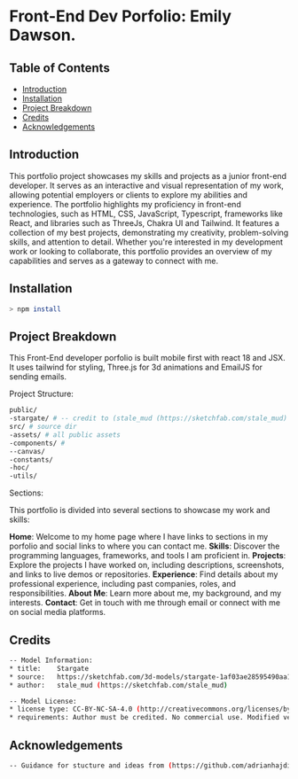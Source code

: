 # Front-End Dev Porfolio: Emily Dawson.

## Table of Contents
- [Introduction](#introduction)
- [Installation](#installation)
- [Project Breakdown](#project-breakdown)
- [Credits](#credits)
- [Acknowledgements](#acknowledgements)

## Introduction
This portfolio project showcases my skills and projects as a junior front-end developer. It serves as an interactive and visual representation of my work, allowing potential employers or clients to explore my abilities and experience. The portfolio highlights my proficiency in front-end technologies, such as HTML, CSS, JavaScript, Typescript, frameworks like React, and libraries such as ThreeJs, Chakra UI and Tailwind. It features a collection of my best projects, demonstrating my creativity, problem-solving skills, and attention to detail. Whether you're interested in my development work or looking to collaborate, this portfolio provides an overview of my capabilities and serves as a gateway to connect with me.

## Installation 
```sh
> npm install 
```
## Project Breakdown

This Front-End developer porfolio is built mobile first with react 18 and JSX. It uses tailwind for styling, Three.js for 3d animations and EmailJS for sending emails.

Project Structure:
```sh
public/
-stargate/ # -- credit to (stale_mud (https://sketchfab.com/stale_mud)
src/ # source dir
-assets/ # all public assets
-components/ # 
--canvas/ 
-constants/
-hoc/
-utils/
```

Sections:

This portfolio is divided into several sections to showcase my work and skills:


**Home**: Welcome to my home page where I have links to sections in my porfolio and social links to where you can contact me.
**Skills**: Discover the programming languages, frameworks, and tools I am proficient in.
**Projects**: Explore the projects I have worked on, including descriptions, screenshots, and links to live demos or repositories.
**Experience**: Find details about my professional experience, including past companies, roles, and responsibilities.
**About Me**: Learn more about me, my background, and my interests.
**Contact**: Get in touch with me through email or connect with me on social media platforms.

## Credits

```sh
-- Model Information:
* title:	Stargate
* source:	https://sketchfab.com/3d-models/stargate-1af03ae28595490aa11ce3ba07b1e23f
* author:	stale_mud (https://sketchfab.com/stale_mud)

-- Model License:
* license type:	CC-BY-NC-SA-4.0 (http://creativecommons.org/licenses/by-nc-sa/4.0/)
* requirements:	Author must be credited. No commercial use. Modified versions must have the same license.
```

## Acknowledgements

```sh
-- Guidance for stucture and ideas from (https://github.com/adrianhajdin/project_3D_developer_portfolio), thank you!
```
